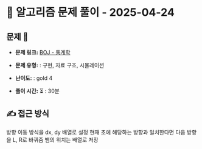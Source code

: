 # 📝 알고리즘 문제 풀이 - 2025-04-24

## 문제 📖

- **문제 링크:** [BOJ - 통계학](https://www.acmicpc.net/problem/3190)

- **문제 유형:** : 구현, 자료 구조, 시뮬레이션

- **난이도:** : gold 4

- **풀이 시간:** ⏳ : 30분

## ✍ 접근 방식

방향 이동 방식을 dx, dy 배열로 설정
현재 초에 해당하는 방향과 일치한다면 다음 방향을 L, R로 바꿔줌
뱀의 위치는 배열로 저장
